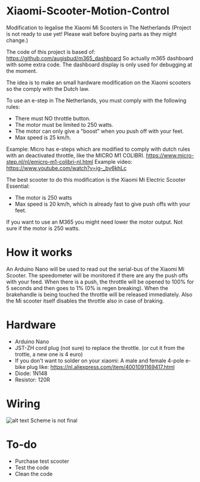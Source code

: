# Xiaomi-Scooter-Motion-Control
Modification to legalise the Xiaomi Mi Scooters in The Netherlands (Project is not ready to use yet! Please wait before buying parts as they might change.)

The code of this project is based of:
https://github.com/augisbud/m365_dashboard
So actually m365 dashboard with some extra code. The dashboard display is only used for debugging at the moment.

The idea is to make an small hardware modification on the Xiaomi scooters so the comply with the Dutch law. 

To use an e-step in The Netherlands, you must comply with the following rules:
- There must NO throttle button.
- The motor must be limited to 250 watts.
- The motor can only give a "boost" when you push off with your feet.
- Max speed is 25 km/h.

Example:
Micro has e-steps which are modified to comply with dutch rules with an deactivated throttle, like the MICRO M1 COLIBRI.
https://www.micro-step.nl/nl/emicro-m1-colibri-nl.html
Example video:
https://www.youtube.com/watch?v=ig-_bv6khLc

The best scooter to do this modification is the Xiaomi Mi Electric Scooter Essential:
- The motor is 250 watts
- Max speed is 20 km/h, which is already fast to give push offs with your feet.

If you want to use an M365 you might need lower the motor output. Not sure if the motor is 250 watts.


# How it works

An Arduino Nano will be used to read out the serial-bus of the Xiaomi Mi Scooter.
The speedometer will be monitored if there are any the push offs with your feed. When there is a push, the throttle will be opened to 100% for 5 seconds and then goes to 1% (0% is regen breaking).
When the brakehandle is being touched the throttle will be released immediately. Also the Mi scooter itself disables the throttle also in case of braking.


# Hardware

- Arduino Nano
- JST-ZH cord plug (not sure) to replace the throttle. (or cut it from the trottle, a new one is 4 euro)
- If you don't want to solder on your xiaomi: A male and female 4-pole e-bike plug like: https://nl.aliexpress.com/item/4001091169417.html
- Diode: 1N148
- Resistor: 120R

# Wiring

![alt text](https://github.com/PsychoMnts/Xiaomi-Scooter-Motion-Control/blob/main/Wiring%20Scheme.png?raw=true)
Scheme is not final

# To-do
- Purchase test scooter
- Test the code
- Clean the code

